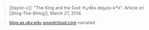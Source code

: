 > [[taylor-c]]. "The King and the God: H₃rḗḱs dei̯u̯ós-kʷe". Article on [[blog-The-Bhlog]]. March 27, 2014.

> [blog.as.uky.edu](https://blog.as.uky.edu/thebhlog/?p=8)
> [soundcloud.com](https://soundcloud.com/archaeologymag/king-and-god) narrated